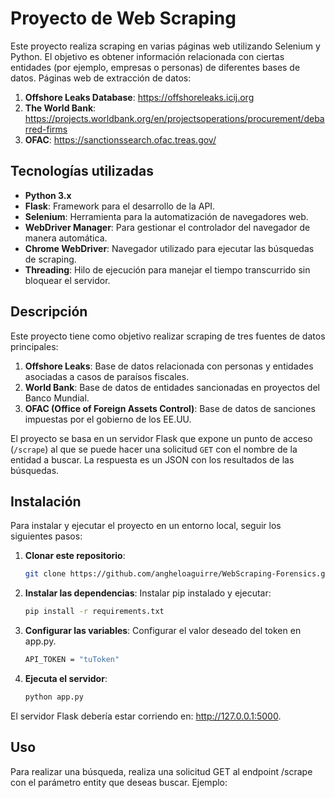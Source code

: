 # Proyecto de Web Scraping

Este proyecto realiza scraping en varias páginas web utilizando Selenium y Python. El objetivo es obtener información relacionada con ciertas entidades (por ejemplo, empresas o personas) de diferentes bases de datos.
Páginas web de extracción de datos:
1. **Offshore Leaks Database**: https://offshoreleaks.icij.org
2. **The World Bank**: https://projects.worldbank.org/en/projectsoperations/procurement/debarred-firms
3. **OFAC**: https://sanctionssearch.ofac.treas.gov/

## Tecnologías utilizadas

- **Python 3.x**
- **Flask**: Framework para el desarrollo de la API.
- **Selenium**: Herramienta para la automatización de navegadores web.
- **WebDriver Manager**: Para gestionar el controlador del navegador de manera automática.
- **Chrome WebDriver**: Navegador utilizado para ejecutar las búsquedas de scraping.
- **Threading**: Hilo de ejecución para manejar el tiempo transcurrido sin bloquear el servidor.

## Descripción

Este proyecto tiene como objetivo realizar scraping de tres fuentes de datos principales:
1. **Offshore Leaks**: Base de datos relacionada con personas y entidades asociadas a casos de paraísos fiscales.
2. **World Bank**: Base de datos de entidades sancionadas en proyectos del Banco Mundial.
3. **OFAC (Office of Foreign Assets Control)**: Base de datos de sanciones impuestas por el gobierno de los EE.UU.

El proyecto se basa en un servidor Flask que expone un punto de acceso (`/scrape`) al que se puede hacer una solicitud `GET` con el nombre de la entidad a buscar. La respuesta es un JSON con los resultados de las búsquedas.

## Instalación

Para instalar y ejecutar el proyecto en un entorno local, seguir los siguientes pasos:

1. **Clonar este repositorio**:
   ```bash
   git clone https://github.com/angheloaguirre/WebScraping-Forensics.git
   
2. **Instalar las dependencias**:
   Instalar pip instalado y ejecutar:
   ```bash
   pip install -r requirements.txt
   
3. **Configurar las variables**:
   Configurar el valor deseado del token en app.py.
   ```bash
   API_TOKEN = "tuToken"
   
4. **Ejecuta el servidor**:
   ```bash
   python app.py

El servidor Flask debería estar corriendo en: http://127.0.0.1:5000.

## Uso
Para realizar una búsqueda, realiza una solicitud GET al endpoint /scrape con el parámetro entity que deseas buscar. Ejemplo:
   
